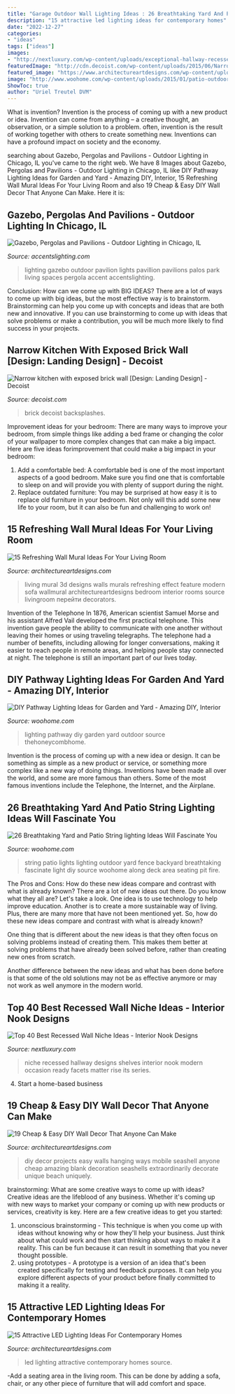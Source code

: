 ```yaml
---
title: "Garage Outdoor Wall Lighting Ideas : 26 Breathtaking Yard And Patio String Lighting Ideas Will Fascinate You"
description: "15 attractive led lighting ideas for contemporary homes"
date: "2022-12-27"
categories:
- "ideas"
tags: ["ideas"]
images:
- "http://nextluxury.com/wp-content/uploads/exceptional-hallway-recessed-wall-niche-ideas-with-double-wood-shelves.jpg"
featuredImage: "http://cdn.decoist.com/wp-content/uploads/2015/06/Narrow-kitchen-with-exposed-brick-wall.jpg"
featured_image: "https://www.architectureartdesigns.com/wp-content/uploads/2015/05/521-630x420.jpg"
image: "http://www.woohome.com/wp-content/uploads/2015/01/patio-outdoor-string-lights-woohome-14.jpg"
ShowToc: true
author: "Uriel Treutel DVM"
---
```



What is invention?
Invention is the process of coming up with a new product or idea. Invention can come from anything – a creative thought, an observation, or a simple solution to a problem. often, invention is the result of working together with others to create something new. Inventions can have a profound impact on society and the economy.

	

		
searching about Gazebo, Pergolas and Pavilions - Outdoor Lighting in Chicago, IL you've came to the right web. We have 8 Images about Gazebo, Pergolas and Pavilions - Outdoor Lighting in Chicago, IL like DIY Pathway Lighting Ideas for Garden and Yard - Amazing DIY, Interior, 15 Refreshing Wall Mural Ideas For Your Living Room and also 19 Cheap &amp; Easy DIY Wall Decor That Anyone Can Make. Here it is:
		
    
## Gazebo, Pergolas And Pavilions - Outdoor Lighting In Chicago, IL

<img loading=lazy src="https://www.accentslighting.com/wp-content/uploads/2016/07/Pavillion7.jpg" onerror="this.onerror=null;this.src='https://tse3.mm.bing.net/th?id=OIP.ZRDgt3rkVDCbJEmpsDQwZwHaLH&amp;pid=15.1';" alt="Gazebo, Pergolas and Pavilions - Outdoor Lighting in Chicago, IL">

_Source: accentslighting.com_

>lighting gazebo outdoor pavilion lights pavillion pavilions palos park living spaces pergola accent accentslighting. 

	

Conclusion: How can we come up with BIG IDEAS?
There are a lot of ways to come up with big ideas, but the most effective way is to brainstorm. Brainstorming can help you come up with concepts and ideas that are both new and innovative. If you can use brainstorming to come up with ideas that solve problems or make a contribution, you will be much more likely to find success in your projects.

    
## Narrow Kitchen With Exposed Brick Wall [Design: Landing Design] - Decoist

<img loading=lazy src="http://cdn.decoist.com/wp-content/uploads/2015/06/Narrow-kitchen-with-exposed-brick-wall.jpg" onerror="this.onerror=null;this.src='https://tse2.mm.bing.net/th?id=OIP.hDb_j5oJ_Q5Duuc_a4s5kAHaLH&amp;pid=15.1';" alt="Narrow kitchen with exposed brick wall [Design: Landing Design] - Decoist">

_Source: decoist.com_

>brick decoist backsplashes. 

	

Improvement ideas for your bedroom:
There are many ways to improve your bedroom, from simple things like adding a bed frame or changing the color of your wallpaper to more complex changes that can make a big impact. Here are five ideas forimprovement that could make a big impact in your bedroom: 
1) Add a comfortable bed: A comfortable bed is one of the most important aspects of a good bedroom. Make sure you find one that is comfortable to sleep on and will provide you with plenty of support during the night. 
2) Replace outdated furniture: You may be surprised at how easy it is to replace old furniture in your bedroom. Not only will this add some new life to your room, but it can also be fun and challenging to work on!

    
## 15 Refreshing Wall Mural Ideas For Your Living Room

<img loading=lazy src="https://www.architectureartdesigns.com/wp-content/uploads/2015/05/419.jpg" onerror="this.onerror=null;this.src='https://tse2.mm.bing.net/th?id=OIP.ZWrShS6bVR5jGWExsJVgrgHaHa&amp;pid=15.1';" alt="15 Refreshing Wall Mural Ideas For Your Living Room">

_Source: architectureartdesigns.com_

>living mural 3d designs walls murals refreshing effect feature modern sofa wallmural architectureartdesigns bedroom interior rooms source livingroom перейти decorators. 

	

Invention of the Telephone
In 1876, American scientist Samuel Morse and his assistant Alfred Vail developed the first practical telephone. This invention gave people the ability to communicate with one another without leaving their homes or using traveling telegraphs. The telephone had a number of benefits, including allowing for longer conversations, making it easier to reach people in remote areas, and helping people stay connected at night. The telephone is still an important part of our lives today.

    
## DIY Pathway Lighting Ideas For Garden And Yard - Amazing DIY, Interior

<img loading=lazy src="http://www.woohome.com/wp-content/uploads/2017/06/lighting-ideas-for-pathway-6.jpg" onerror="this.onerror=null;this.src='https://tse1.mm.bing.net/th?id=OIP.1ScVy6yKbAX-m4LbuoClMgHaLH&amp;pid=15.1';" alt="DIY Pathway Lighting Ideas for Garden and Yard - Amazing DIY, Interior">

_Source: woohome.com_

>lighting pathway diy garden yard outdoor source thehoneycombhome. 

	

Invention is the process of coming up with a new idea or design. It can be something as simple as a new product or service, or something more complex like a new way of doing things. Inventions have been made all over the world, and some are more famous than others. Some of the most famous inventions include the Telephone, the Internet, and the Airplane.

    
## 26 Breathtaking Yard And Patio String Lighting Ideas Will Fascinate You

<img loading=lazy src="http://www.woohome.com/wp-content/uploads/2015/01/patio-outdoor-string-lights-woohome-14.jpg" onerror="this.onerror=null;this.src='https://tse4.mm.bing.net/th?id=OIP.j4RPmr2sRLGtJkYN9F7SZgHaJ4&amp;pid=15.1';" alt="26 Breathtaking Yard and Patio String lighting Ideas Will Fascinate You">

_Source: woohome.com_

>string patio lights lighting outdoor yard fence backyard breathtaking fascinate light diy source woohome along deck area seating pit fire. 

	

The Pros and Cons: How do these new ideas compare and contrast with what is already known?
There are a lot of new ideas out there. Do you know what they all are? Let's take a look. 
One idea is to use technology to help improve education. Another is to create a more sustainable way of living. Plus, there are many more that have not been mentioned yet. So, how do these new ideas compare and contrast with what is already known?

One thing that is different about the new ideas is that they often focus on solving problems instead of creating them. This makes them better at solving problems that have already been solved before, rather than creating new ones from scratch. 

Another difference between the new ideas and what has been done before is that some of the old solutions may not be as effective anymore or may not work as well anymore in the modern world.

    
## Top 40 Best Recessed Wall Niche Ideas - Interior Nook Designs

<img loading=lazy src="http://nextluxury.com/wp-content/uploads/exceptional-hallway-recessed-wall-niche-ideas-with-double-wood-shelves.jpg" onerror="this.onerror=null;this.src='https://tse2.mm.bing.net/th?id=OIP.bMEpoVBZcE_jhvhOO4FUbAAAAA&amp;pid=15.1';" alt="Top 40 Best Recessed Wall Niche Ideas - Interior Nook Designs">

_Source: nextluxury.com_

>niche recessed hallway designs shelves interior nook modern occasion ready facets matter rise its series. 

	

4. Start a home-based business

    
## 19 Cheap &amp; Easy DIY Wall Decor That Anyone Can Make

<img loading=lazy src="http://www.architectureartdesigns.com/wp-content/uploads/2015/10/318.jpg" onerror="this.onerror=null;this.src='https://tse3.mm.bing.net/th?id=OIP.9MBvTTt1V9uv2YO3s-luIQHaKZ&amp;pid=15.1';" alt="19 Cheap &amp; Easy DIY Wall Decor That Anyone Can Make">

_Source: architectureartdesigns.com_

>diy decor projects easy walls hanging ways mobile seashell anyone cheap amazing blank decoration seashells extraordinarily decorate unique beach uniquely. 

	

brainstorming: What are some creative ways to come up with ideas?
Creative ideas are the lifeblood of any business. Whether it's coming up with new ways to market your company or coming up with new products or services, creativity is key. Here are a few creative ideas to get you started: 
1. unconscious brainstorming - This technique is when you come up with ideas without knowing why or how they'll help your business. Just think about what could work and then start thinking about ways to make it a reality. This can be fun because it can result in something that you never thought possible. 
2. using prototypes - A prototype is a version of an idea that's been created specifically for testing and feedback purposes. It can help you explore different aspects of your product before finally committed to making it a reality.

    
## 15 Attractive LED Lighting Ideas For Contemporary Homes

<img loading=lazy src="https://www.architectureartdesigns.com/wp-content/uploads/2015/05/521-630x420.jpg" onerror="this.onerror=null;this.src='https://tse1.mm.bing.net/th?id=OIP.DoYT0-hXamE9e5ON2oHfRQHaE8&amp;pid=15.1';" alt="15 Attractive LED Lighting Ideas For Contemporary Homes">

_Source: architectureartdesigns.com_

>led lighting attractive contemporary homes source. 

	

-Add a seating area in the living room. This can be done by adding a sofa, chair, or any other piece of furniture that will add comfort and space.

